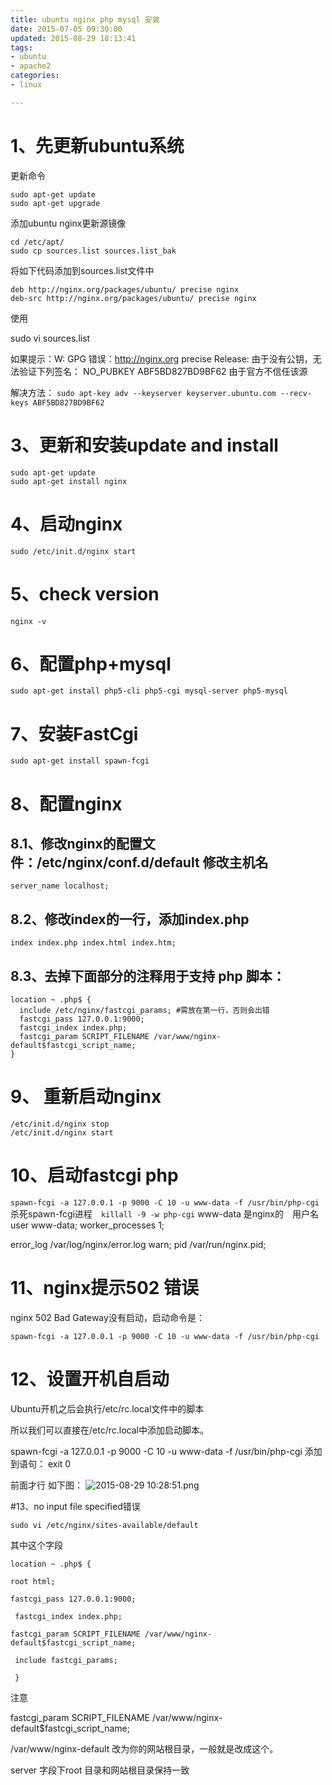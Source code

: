 ```yaml
---
title: ubuntu nginx php mysql 安装
date: 2015-07-05 09:30:00
updated: 2015-08-29 18:13:41
tags: 
- ubuntu
- apache2
categories: 
- linux

---
```

# 1、先更新ubuntu系统

更新命令

    sudo apt-get update
    sudo apt-get upgrade

添加ubuntu nginx更新源镜像

    cd /etc/apt/
    sudo cp sources.list sources.list_bak

  


<!--more-->


将如下代码添加到sources.list文件中

    deb http://nginx.org/packages/ubuntu/ precise nginx 
    deb-src http://nginx.org/packages/ubuntu/ precise nginx

使用

sudo vi sources.list

如果提示：W: GPG 错误：http://nginx.org precise Release: 由于没有公钥，无法验证下列签名： NO_PUBKEY ABF5BD827BD9BF62
由于官方不信任该源

解决方法： `sudo apt-key adv --keyserver keyserver.ubuntu.com --recv-keys ABF5BD827BD9BF62`



# 3、更新和安装update and install

    sudo apt-get update 
    sudo apt-get install nginx



# 4、启动nginx

`sudo /etc/init.d/nginx start`

# 5、check version

`nginx -v`

# 6、配置php+mysql

`sudo apt-get install php5-cli php5-cgi mysql-server php5-mysql`


# 7、安装FastCgi

`sudo apt-get install spawn-fcgi`


# 8、配置nginx

## 8.1、修改nginx的配置文件：/etc/nginx/conf.d/default 修改主机名

`server_name localhost;`

## 8.2、修改index的一行，添加index.php

`index index.php index.html index.htm;`

## 8.3、去掉下面部分的注释用于支持 php 脚本：

    location ~ .php$ {     
      include /etc/nginx/fastcgi_params; #需放在第一行，否则会出错    
      fastcgi_pass 127.0.0.1:9000;    
      fastcgi_index index.php;    
      fastcgi_param SCRIPT_FILENAME /var/www/nginx-default$fastcgi_script_name; 
    }



# 9、 重新启动nginx

    /etc/init.d/nginx stop 
    /etc/init.d/nginx start



# 10、启动fastcgi php

`spawn-fcgi -a 127.0.0.1 -p 9000 -C 10 -u www-data -f /usr/bin/php-cgi`
杀死spawn-fcgi进程　`killall -9 -w php-cgi`
www-data 是nginx的　用户名　
user  www-data;
worker_processes  1;

error_log  /var/log/nginx/error.log warn;
pid        /var/run/nginx.pid;

# 11、nginx提示502 错误

nginx 502 Bad Gateway没有启动，启动命令是：

`spawn-fcgi -a 127.0.0.1 -p 9000 -C 10 -u www-data -f /usr/bin/php-cgi`


# 12、设置开机自启动

Ubuntu开机之后会执行/etc/rc.local文件中的脚本 

所以我们可以直接在/etc/rc.local中添加启动脚本。

spawn-fcgi -a 127.0.0.1 -p 9000 -C 10 -u www-data -f /usr/bin/php-cgi 添加到语句： exit 0

前面才行 如下图：
![2015-08-29 10:28:51.png][1]

#13、no input file specified错误

`sudo vi /etc/nginx/sites-available/default`

其中这个字段

    location ~ .php$ { 
    
    root html; 
    
    fastcgi_pass 127.0.0.1:9000;
    
     fastcgi_index index.php; 
    
    fastcgi_param SCRIPT_FILENAME /var/www/nginx-default$fastcgi_script_name;
    
     include fastcgi_params;
    
     }

注意

fastcgi_param SCRIPT_FILENAME /var/www/nginx-default$fastcgi_script_name;

/var/www/nginx-default 改为你的网站根目录，一般就是改成这个。 

server 字段下root 目录和网站根目录保持一致


  [1]: https://imgs.gnux.cn/usr/uploads/2015/08/4221645265.png